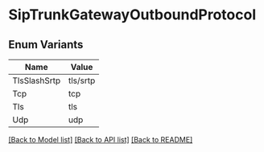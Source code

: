 # SipTrunkGatewayOutboundProtocol

## Enum Variants

| Name | Value |
|---- | -----|
| TlsSlashSrtp | tls/srtp |
| Tcp | tcp |
| Tls | tls |
| Udp | udp |


[[Back to Model list]](../README.md#documentation-for-models) [[Back to API list]](../README.md#documentation-for-api-endpoints) [[Back to README]](../README.md)


